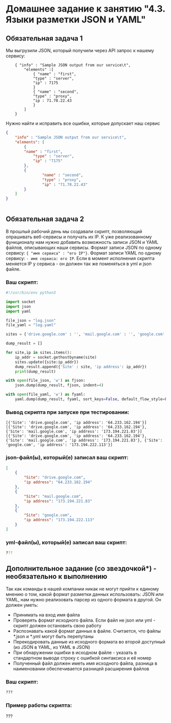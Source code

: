 # Домашнее задание к занятию "4.3. Языки разметки JSON и YAML"


## Обязательная задача 1
Мы выгрузили JSON, который получили через API запрос к нашему сервису:
```
    { "info" : "Sample JSON output from our service\t",
        "elements" :[
            { "name" : "first",
            "type" : "server",
            "ip" : 7175 
            }
            { "name" : "second",
            "type" : "proxy",
            "ip : 71.78.22.43
            }
        ]
    }
```
  Нужно найти и исправить все ошибки, которые допускает наш сервис
  
```json
{
	"info" : "Sample JSON output from our service\t",
	"elements": [
        {
		"name" : "first",
           	"type" : "server",
           	"ip" : "7175"
        },
        {
                "name" : "second",
                "type" : "proxy",
                "ip" : "71.78.22.43"
        }
    ]
}
  
```

## Обязательная задача 2
В прошлый рабочий день мы создавали скрипт, позволяющий опрашивать веб-сервисы и получать их IP. К уже реализованному функционалу нам нужно добавить возможность записи JSON и YAML файлов, описывающих наши сервисы. Формат записи JSON по одному сервису: `{ "имя сервиса" : "его IP"}`. Формат записи YAML по одному сервису: `- имя сервиса: его IP`. Если в момент исполнения скрипта меняется IP у сервиса - он должен так же поменяться в yml и json файле.

### Ваш скрипт:
```python
#!/usr/bin/env python3

import socket
import json
import yaml

file_json = "log.json"
file_yaml = "log.yaml"

sites = {'drive.google.com' : '', 'mail.google.com' : '', 'google.com' : ''}

dump_result = []

for site,ip in sites.items():
    ip_addr = socket.gethostbyname(site)
    sites.update({site:ip_addr})
    dump_result.append({'Site' : site, 'ip address': ip_addr})
    print(dump_result)

with open(file_json, 'w') as fjson:
    json.dump(dump_result, fjson, indent=4)

with open(file_yaml, 'w') as fyaml:
    yaml.dump(dump_result, fyaml, sort_keys=False, default_flow_style=False)
```

### Вывод скрипта при запуске при тестировании:
```
[{'Site': 'drive.google.com', 'ip address': '64.233.162.194'}]
[{'Site': 'drive.google.com', 'ip address': '64.233.162.194'}, {'Site': 'mail.google.com', 'ip address': '173.194.221.83'}]
[{'Site': 'drive.google.com', 'ip address': '64.233.162.194'}, {'Site': 'mail.google.com', 'ip address': '173.194.221.83'}, {'Site': 'google.com', 'ip address': '173.194.222.113'}]
```

### json-файл(ы), который(е) записал ваш скрипт:
```json
[
    {
        "Site": "drive.google.com",
        "ip address": "64.233.162.194"
    },
    {
        "Site": "mail.google.com",
        "ip address": "173.194.221.83"
    },
    {
        "Site": "google.com",
        "ip address": "173.194.222.113"
    }
]
```

### yml-файл(ы), который(е) записал ваш скрипт:
```yaml
???
```

## Дополнительное задание (со звездочкой*) - необязательно к выполнению

Так как команды в нашей компании никак не могут прийти к единому мнению о том, какой формат разметки данных использовать: JSON или YAML, нам нужно реализовать парсер из одного формата в другой. Он должен уметь:
   * Принимать на вход имя файла
   * Проверять формат исходного файла. Если файл не json или yml - скрипт должен остановить свою работу
   * Распознавать какой формат данных в файле. Считается, что файлы *.json и *.yml могут быть перепутаны
   * Перекодировать данные из исходного формата во второй доступный (из JSON в YAML, из YAML в JSON)
   * При обнаружении ошибки в исходном файле - указать в стандартном выводе строку с ошибкой синтаксиса и её номер
   * Полученный файл должен иметь имя исходного файла, разница в наименовании обеспечивается разницей расширения файлов

### Ваш скрипт:
```python
???
```

### Пример работы скрипта:
???
